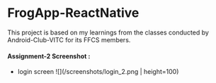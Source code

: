 # FrogApp-ReactNative

This project is based on my learnings from the classes conducted by Android-Club-VITC for its FFCS members.

#### Assignment-2 Screenshot :
- login screen
![](/screenshots/login_2.png | height=100)
